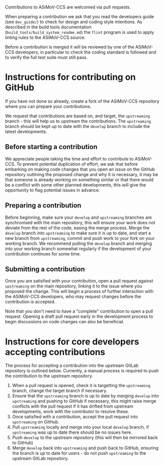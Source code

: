 Contributions to ASiMoV-CCS are welcomed via pull requests.

When preparing a contribution we ask that you read the developers guide (see `dev_guide/`) to check for design and coding style intentions.
As described in the build tools documentation (`build_tools/build_system_readme.md`) the `flint` program is used to apply linting rules to the ASiMoV-CCS source.

Before a contribution is merged it will be reviewed by one of the ASiMoV-CCS developers, in particular to check the coding standard is followed and to verify the full test suite must still pass.

# Instructions for contributing on GitHub

If you have not done so already, create a fork of the ASiMoV-CCS repository where you can prepare your contributions.

We request that contributions are based on, and target, the `upstreaming` branch - this will help us
to upstream the contributions.
The `upstreaming` branch should be kept up to date with the `develop` branch to include the latest developments.

## Before starting a contribution

We appreciate people taking the time and effort to contribute to ASiMoV-CCS.
To prevent potential duplication of effort, we ask that before embarking on making code changes that you open an issue
on the GitHub repository outlining the proposed change and why it is necessary, it may be that someone is already
working on something similar or that there would be a conflict with some other planned developments, this will give the
opportunity to flag potential issues in advance.

## Preparing a contribution

Before beginning, make sure your `develop` and `upstreaming` branches are synchronised with the main repository, this
will ensure your work does not deviate from the rest of the code, easing the merge process.
Merge the `develop` branch into `upstreaming` to make sure it is up to date, and start a new branch from `upstreaming`,
commit and push work to your fork on your working branch.
We recommend pulling the `develop` branch and merging into your working branch somewhat regularly if the development of
your contribution continues for some time.

## Submitting a contribution

Once you are satisfied with your contribution, open a pull request against `upstreaming` on the main repository, linking
it to the issue where you proposed the change.
This will begin a process of further interaction with the ASiMoV-CCS developers, who may request changes before the
contribution is accepted.

Note that you don't need to have a "complete" contribution to open a pull request.
Opening a draft pull request early in the development process to begin discussions on code changes can also be beneficial.

# Instructions for core developers accepting contributions

The process for accepting a contribution into the upstream GitLab repository is outlined below.
Currently, a manual process is required to push the contribution to the upstream repository.

1. When a pull request is opened, check it is targetting the `upstreaming` branch, change the target branch if necessary.
2. Ensure that the `upstreaming` branch is up to date by merging `develop` into `upstreaming` and pushing to GitHub if 
necessary, this might raise merge conflicts with the pull request if it has drifted from upstream developments, work
with the contributor to resolve these.
3. Once satisfied with a contribution, accept the pull request into `upstreaming` on GitHub.
4. Pull `upstreaming` locally and merge into your local `develop` branch, if `upstreaming` was up to date there should
be no issues here.
5. Push `develop` to the upstream repository (this will then be mirrored back to GitHub)
6. Merge `develop` back into `upstreaming` and push back to GitHub, ensuring the branch is up to date for users - do
not push `upstreaming` to the upstream GitLab repository.

